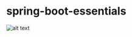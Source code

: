 # spring-boot-essentials
![alt text](https://github.com/djdjalas/spring-boot-essentials/blob/master/spring-course-logo.jpg)
